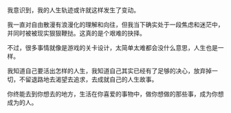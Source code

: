 我意识到，我的人生轨迹或许就这样发生了变动。

我一直对自由散漫有浪漫化的理解和向往，但我当下确实处于一段焦虑和迷茫中，并同时被被现实狠狠鞭挞。这真的是个艰难的抉择。

不过，很多事情就像是游戏的关卡设计，太简单太难都会没什么意思，人生也是一样。

我知道自己要活出怎样的人生，我知道自己其实已经有了足够的决心，放弃掉一切，不留退路地去渴望去追求，去成就自己的人生故事。

你终能去到你想去的地方，生活在你喜爱的事物中，做你想做的那些事，成为你想成为的人。
